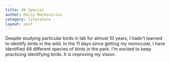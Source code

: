 ```yaml
---
title: 48 Species
author: Emily Mackevicius
category: literature
layout: post
---
```


Despite studying particular birds in lab for almost 10 years, I hadn't learned to identify birds in the wild. In the 11 days since getting my monocular, I have identified 48 different species of birds in the park. I'm excited to keep practicing identifying birds. It is improving my vision. 
